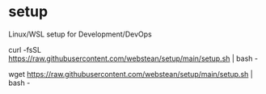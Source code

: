 # setup
Linux/WSL setup for Development/DevOps

curl -fsSL https://raw.githubusercontent.com/webstean/setup/main/setup.sh | bash -


wget https://raw.githubusercontent.com/webstean/setup/main/setup.sh | bash -
